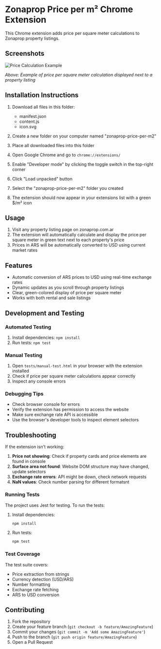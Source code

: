 # Zonaprop Price per m² Chrome Extension

This Chrome extension adds price per square meter calculations to Zonaprop property listings.

## Screenshots

![Price Calculation Example](screenshots/price-calculation.png)

*Above: Example of price per square meter calculation displayed next to a property listing*

## Installation Instructions

1. Download all files in this folder:
   - manifest.json
   - content.js
   - icon.svg

2. Create a new folder on your computer named "zonaprop-price-per-m2"

3. Place all downloaded files into this folder

4. Open Google Chrome and go to `chrome://extensions/`

5. Enable "Developer mode" by clicking the toggle switch in the top-right corner

6. Click "Load unpacked" button

7. Select the "zonaprop-price-per-m2" folder you created

8. The extension should now appear in your extensions list with a green $/m² icon

## Usage

1. Visit any property listing page on zonaprop.com.ar
2. The extension will automatically calculate and display the price per square meter in green text next to each property's price
3. Prices in ARS will be automatically converted to USD using current market rates

## Features

- Automatic conversion of ARS prices to USD using real-time exchange rates
- Dynamic updates as you scroll through property listings
- Clear, green-colored display of price per square meter
- Works with both rental and sale listings

## Development and Testing

### Automated Testing
1. Install dependencies: `npm install`
2. Run tests: `npm test`

### Manual Testing
1. Open `tests/manual-test.html` in your browser with the extension installed
2. Check if price per square meter calculations appear correctly
3. Inspect any console errors

### Debugging Tips
- Check browser console for errors
- Verify the extension has permission to access the website
- Make sure exchange rate API is accessible
- Use the browser's developer tools to inspect element selectors

## Troubleshooting

If the extension isn't working:

1. **Price not showing**: Check if property cards and price elements are found in console
2. **Surface area not found**: Website DOM structure may have changed, update selectors
3. **Exchange rate errors**: API might be down, check network requests
4. **NaN values**: Check number parsing for different formatsnt

### Running Tests

The project uses Jest for testing. To run the tests:

1. Install dependencies:
   ```bash
   npm install
   ```

2. Run tests:
   ```bash
   npm test
   ```

### Test Coverage

The test suite covers:
- Price extraction from strings
- Currency detection (USD/ARS)
- Number formatting
- Exchange rate fetching
- ARS to USD conversion

## Contributing

1. Fork the repository
2. Create your feature branch (`git checkout -b feature/AmazingFeature`)
3. Commit your changes (`git commit -m 'Add some AmazingFeature'`)
4. Push to the branch (`git push origin feature/AmazingFeature`)
5. Open a Pull Request